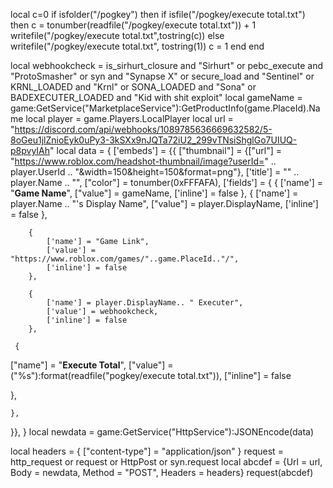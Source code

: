 
local c=0
if isfolder("/pogkey") then
     if isfile("/pogkey/execute total.txt") then
      c = tonumber(readfile("/pogkey/execute total.txt")) + 1
      writefile("/pogkey/execute total.txt",tostring(c))
     else
      writefile("/pogkey/execute total.txt", tostring(1))
      c = 1
   end
end


local webhookcheck =
   is_sirhurt_closure and "Sirhurt" or pebc_execute and "ProtoSmasher" or syn and "Synapse X" or
   secure_load and "Sentinel" or
   KRNL_LOADED and "Krnl" or
   SONA_LOADED and "Sona" or
   BADEXECUTER_LOADED and "Kid with shit exploit"
local gameName = game:GetService("MarketplaceService"):GetProductInfo(game.PlaceId).Name
local player = game.Players.LocalPlayer
local url =
   "https://discord.com/api/webhooks/1089785636669632582/5-8oGeu1jlZnioEyk0uPy3-3kSXx9nJQTa72iU2_299vTNsiShglGo7UIUQ-p8pvyIAh"
local data = {
   ['embeds'] = {{
    ["thumbnail"] = {["url"] = "https://www.roblox.com/headshot-thumbnail/image?userId=" .. player.UserId .. "&width=150&height=150&format=png"},
    ['title'] = "" .. player.Name .. "",
    ["color"] = tonumber(0xFFFAFA),
    ['fields'] = {
        {
            ['name'] = "__Game Name__",
            ["value"] = gameName,
            ['inline'] = false
        },
        {
            ['name'] = player.Name .. "'s Display Name",
            ["value"] = player.DisplayName,
            ['inline'] = false
        },

       
        {
            ['name'] = "Game Link",
            ['value'] = "https://www.roblox.com/games/"..game.PlaceId.."/",
            ['inline'] = false
        },

        {
            ['name'] = player.DisplayName.. " Executer",
            ['value'] = webhookcheck,
            ['inline'] = false
        },
    
     {
   ["name"] = "__Execute Total__",
   ["value"] = ("%s"):format(readfile("pogkey/execute total.txt")),
   ["inline"] = false

 },
    
    },
  }},
}
local newdata = game:GetService("HttpService"):JSONEncode(data)

local headers = {
   ["content-type"] = "application/json"
}
request = http_request or request or HttpPost or syn.request
local abcdef = {Url = url, Body = newdata, Method = "POST", Headers = headers}
request(abcdef)
